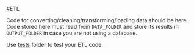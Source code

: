 #ETL

Code for converting/cleaning/transforming/loading data should be here. Code stored here must read from `DATA_FOLDER` and store its results in `OUTPUT_FOLDER` in case you are not using a database.

Use [tests](tests/) folder to test your ETL code.